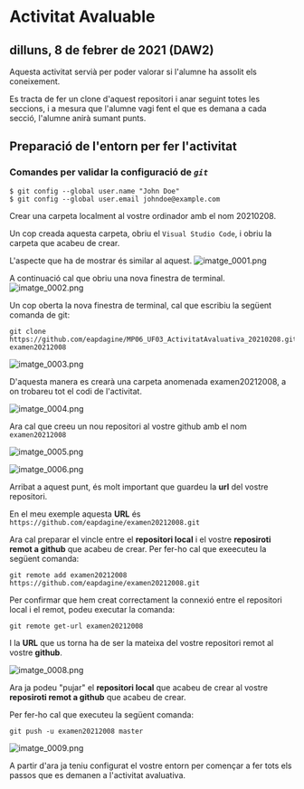 # Activitat Avaluable

## dilluns, 8 de febrer de 2021 (DAW2)

Aquesta activitat servià per poder valorar si l'alumne ha assolit els coneixement.

Es tracta de fer un clone d'aquest repositori i anar seguint totes les seccions, i a mesura que l'alumne vagi fent el que es demana a cada secció, l'alumne anirà sumant punts.

## Preparació de l'entorn per fer l'activitat

### Comandes per validar la configuració de ***```git```***
```git
$ git config --global user.name "John Doe"
$ git config --global user.email johndoe@example.com
```

Crear una carpeta localment al vostre ordinador amb el nom 20210208.

Un cop creada aquesta carpeta, obriu el ```Visual Studio Code```, i obriu la carpeta que acabeu de crear.

L'aspecte que ha de mostrar és similar al aquest.
![imatge_0001.png](imatges/imatge_0001.png)


A continuació cal que obriu una nova finestra de terminal.
![imatge_0002.png](imatges/imatge_0002.png)


Un cop oberta la nova finestra de terminal, cal que escribiu la següent comanda de git:

``` git
git clone https://github.com/eapdagine/MP06_UF03_ActivitatAvaluativa_20210208.git examen20212008
```


![imatge_0003.png](imatges\imatge_0003.png)


D'aquesta manera es crearà una carpeta anomenada examen20212008, a on trobareu tot el codi de l'activitat.

![imatge_0004.png](imatges/imatge_0004.png)

Ara cal que creeu un nou repositori al vostre github amb el nom ```examen20212008```

![imatge_0005.png](imatges/imatge_0005.png)

![imatge_0006.png](imatges/imatge_0006.png)

Arribat a aquest punt, és molt important que guardeu la **url** del vostre repositori.

En el meu exemple aquesta **URL** és ```https://github.com/eapdagine/examen20212008.git```

Ara cal preparar el vincle entre el **repositori local** i el vostre **reposiroti remot a github** que acabeu de crear. Per fer-ho cal que exeecuteu la següent comanda:

``` git
git remote add examen20212008 https://github.com/eapdagine/examen20212008.git
```

Per confirmar que hem creat correctament la connexió entre el repositori local i el remot, podeu executar la comanda:

```git
git remote get-url examen20212008
```

I la **URL** que us torna ha de ser la mateixa del vostre repositori remot al vostre **github**. 

![imatge_0008.png](imatges/imatge_0008.png)

Ara ja podeu "pujar" el **repositori local** que acabeu de crear al vostre **reposiroti remot a github** que acabeu de crear.

Per fer-ho cal que executeu la següent comanda:

```git
git push -u examen20212008 master
```

![imatge_0009.png](imatges/imatge_0009.png)

A partir d'ara ja teniu configurat el vostre entorn per començar a fer tots els passos que es demanen a l'activitat avaluativa.


